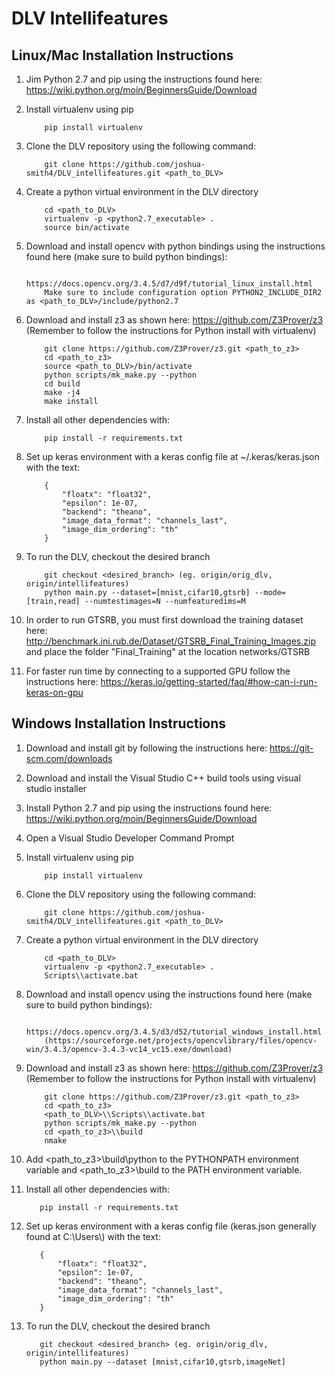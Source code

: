 # DLV Intellifeatures

## Linux/Mac Installation Instructions

1. Jim Python 2.7 and pip using the instructions found here: https://wiki.python.org/moin/BeginnersGuide/Download
2. Install virtualenv using pip

           pip install virtualenv

3. Clone the DLV repository using the following command:

           git clone https://github.com/joshua-smith4/DLV_intellifeatures.git <path_to_DLV>

4. Create a python virtual environment in the DLV directory

           cd <path_to_DLV>
           virtualenv -p <python2.7_executable> .
           source bin/activate

5. Download and install opencv with python bindings using the instructions found here (make sure to build python bindings):

           https://docs.opencv.org/3.4.5/d7/d9f/tutorial_linux_install.html
           Make sure to include configuration option PYTHON2_INCLUDE_DIR2 as <path_to_DLV>/include/python2.7

6. Download and install z3 as shown here: https://github.com/Z3Prover/z3 (Remember to follow the instructions for Python install with virtualenv)

           git clone https://github.com/Z3Prover/z3.git <path_to_z3>
           cd <path_to_z3>
           source <path_to_DLV>/bin/activate
           python scripts/mk_make.py --python
           cd build
           make -j4
           make install

7. Install all other dependencies with:

           pip install -r requirements.txt

8. Set up keras environment with a keras config file at ~/.keras/keras.json with the text:

           {
               "floatx": "float32",
               "epsilon": 1e-07,
               "backend": "theano",
               "image_data_format": "channels_last",
               "image_dim_ordering": "th"
           }

9. To run the DLV, checkout the desired branch

           git checkout <desired_branch> (eg. origin/orig_dlv, origin/intellifeatures)
           python main.py --dataset=[mnist,cifar10,gtsrb] --mode=[train,read] --numtestimages=N --numfeaturedims=M

10. In order to run GTSRB, you must first download the training dataset here: http://benchmark.ini.rub.de/Dataset/GTSRB_Final_Training_Images.zip and place the folder "Final_Training" at the location networks/GTSRB

11. For faster run time by connecting to a supported GPU follow the instructions here: https://keras.io/getting-started/faq/#how-can-i-run-keras-on-gpu

## Windows Installation Instructions

1. Download and install git by following the instructions here: https://git-scm.com/downloads
2. Download and install the Visual Studio C++ build tools using visual studio installer
3. Install Python 2.7 and pip using the instructions found here: https://wiki.python.org/moin/BeginnersGuide/Download
4. Open a Visual Studio Developer Command Prompt
5. Install virtualenv using pip

           pip install virtualenv

6. Clone the DLV repository using the following command:

           git clone https://github.com/joshua-smith4/DLV_intellifeatures.git <path_to_DLV>

7. Create a python virtual environment in the DLV directory

           cd <path_to_DLV>
           virtualenv -p <python2.7_executable> .
           Scripts\\activate.bat

8. Download and install opencv using the instructions found here (make sure to build python bindings):

           https://docs.opencv.org/3.4.5/d3/d52/tutorial_windows_install.html
           (https://sourceforge.net/projects/opencvlibrary/files/opencv-win/3.4.3/opencv-3.4.3-vc14_vc15.exe/download)

9. Download and install z3 as shown here: https://github.com/Z3Prover/z3 (Remember to follow the instructions for Python install with virtualenv)

           git clone https://github.com/Z3Prover/z3.git <path_to_z3>
           cd <path_to_z3>
           <path_to_DLV>\\Scripts\\activate.bat
           python scripts/mk_make.py --python
           cd <path_to_z3>\\build
           nmake

10. Add <path_to_z3>\\build\\python to the PYTHONPATH environment variable and <path_to_z3>\\build to the PATH environment variable.

11. Install all other dependencies with:

           pip install -r requirements.txt

12. Set up keras environment with a keras config file (keras.json generally found at C:\\Users\\<user>) with the text:

           {
               "floatx": "float32",
               "epsilon": 1e-07,
               "backend": "theano",
               "image_data_format": "channels_last",
               "image_dim_ordering": "th"
           }

13. To run the DLV, checkout the desired branch

           git checkout <desired_branch> (eg. origin/orig_dlv, origin/intellifeatures)
           python main.py --dataset [mnist,cifar10,gtsrb,imageNet]

